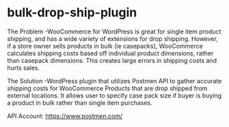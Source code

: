 # bulk-drop-ship-plugin

The Problem
-WooCommerce for WordPress is great for single item product shipping, and has a wide variety of extensions for drop shipping. However, if a store owner sells products in bulk (ie casepacks), WooCommerce calculates shipping costs based off individual product dimensions, rather than casepack dimensions. This creates large errors in shipping costs and hurts sales.

The Solution
-WordPress plugin that utilizes Postmen API to gather accurate shipping costs for WooCommerce Products that are drop shipped from external locations. It allows user to specify case pack size if buyer is buying a product in bulk rather than single item purchases.

API Account: https://www.postmen.com/
